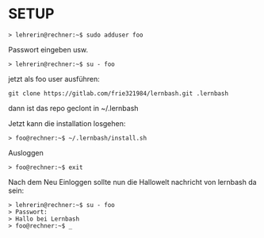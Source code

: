# SETUP

```
> lehrerin@rechner:~$ sudo adduser foo
```

Passwort eingeben usw.

```
> lehrerin@rechner:~$ su - foo
```


jetzt als foo user ausführen:

```
git clone https://gitlab.com/frie321984/lernbash.git .lernbash
```

dann ist das repo geclont in ~/.lernbash

Jetzt kann die installation losgehen:

```
> foo@rechner:~$ ~/.lernbash/install.sh
```

Ausloggen
```
> foo@rechner:~$ exit
```

Nach dem Neu Einloggen sollte nun die Hallowelt nachricht von lernbash da sein:

```
> lehrerin@rechner:~$ su - foo
> Passwort:
> Hallo bei Lernbash
> foo@rechner:~$ _
```
